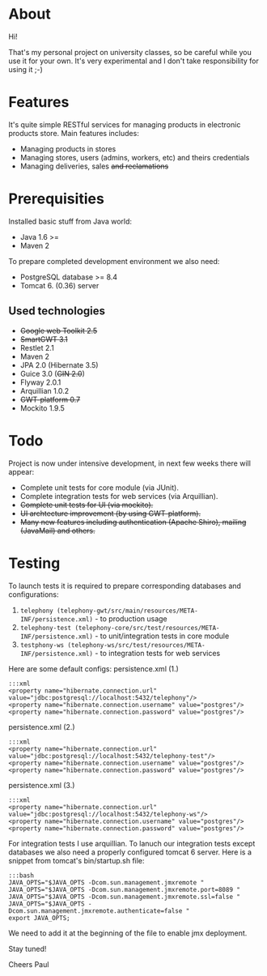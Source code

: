 # About

Hi!

That's my personal project on university classes,
so be careful while you use it for your own. It's very experimental
and I don't take responsibility for using it ;-)

# Features

It's quite simple RESTful services for managing products in electronic products store.
Main features includes:

- Managing products in stores
- Managing stores, users (admins, workers, etc) and theirs credentials
- Managing deliveries, sales <s>and reclamations</s>

# Prerequisities

Installed basic stuff from Java world:

- Java 1.6 >=
- Maven 2

To prepare completed development environment we also need:

- PostgreSQL database >= 8.4
- Tomcat 6. (0.36) server

## Used technologies

- <s>Google web Toolkit 2.5</s>
- <s>SmartGWT 3.1</s>
- Restlet 2.1
- Maven 2
- JPA 2.0 (Hibernate 3.5)
- Guice 3.0 (<s>GIN 2.0</s>)
- Flyway 2.0.1
- Arquillian 1.0.2
- <s>GWT-platform 0.7</s>
- Mockito 1.9.5

# Todo

Project is now under intensive development, in next few weeks there will appear:

- Complete unit tests for core module (via JUnit).
- Complete integration tests for web services (via Arquillian).
- <s>Complete unit tests for UI (via mockito).</s>
- <s>UI archtecture improvement (by using GWT-platform).</s>
- <s>Many new features including authentication (Apache Shiro), mailing (JavaMail) and others.</s>

# Testing

To launch tests it is required to prepare corresponding databases and configurations:

1. `telephony (telephony-gwt/src/main/resources/META-INF/persistence.xml)` - to production usage
2. `telephony-test (telephony-core/src/test/resources/META-INF/persistence.xml)` - to unit/integration tests in core module
3. `testphony-ws (telephony-ws/src/test/resources/META-INF/persistence.xml)` - to integration tests for web services

Here are some default configs:
persistence.xml (1.)

    :::xml
    <property name="hibernate.connection.url" value="jdbc:postgresql://localhost:5432/telephony"/>
    <property name="hibernate.connection.username" value="postgres"/>
    <property name="hibernate.connection.password" value="postgres"/>


persistence.xml (2.)

    :::xml
    <property name="hibernate.connection.url" value="jdbc:postgresql://localhost:5432/telephony-test"/>
    <property name="hibernate.connection.username" value="postgres"/>
    <property name="hibernate.connection.password" value="postgres"/>

persistence.xml (3.)

    :::xml
    <property name="hibernate.connection.url" value="jdbc:postgresql://localhost:5432/telephony-ws"/>
    <property name="hibernate.connection.username" value="postgres"/>
    <property name="hibernate.connection.password" value="postgres"/>


For integration tests I use arquillian. To lanuch our integration tests except databases we also need a properly configured tomcat 6 server. Here is a snippet from tomcat's bin/startup.sh file:

    :::bash
    JAVA_OPTS="$JAVA_OPTS -Dcom.sun.management.jmxremote "
    JAVA_OPTS="$JAVA_OPTS -Dcom.sun.management.jmxremote.port=8089 "
    JAVA_OPTS="$JAVA_OPTS -Dcom.sun.management.jmxremote.ssl=false "
    JAVA_OPTS="$JAVA_OPTS -Dcom.sun.management.jmxremote.authenticate=false "
    export JAVA_OPTS;

We need to add it at the beginning of the file to enable jmx deployment.

Stay tuned!

Cheers 
Paul